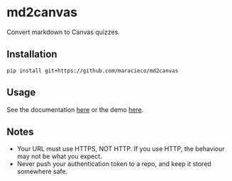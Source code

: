 # md2canvas
Convert markdown to Canvas quizzes.

## Installation
```
pip install git+https://github.com/maracieco/md2canvas
```

## Usage
See the documentation [here](https://maracieco.github.io/md2canvas/index.html) or the demo [here](https://github.com/maracieco/md2canvas/blob/master/examples/demo_quiz/demo.md).

## Notes
- Your URL must use HTTPS, NOT HTTP. If you use HTTP, the behaviour may not be what you expect.
- Never push your authentication token to a repo, and keep it stored somewhere safe.
